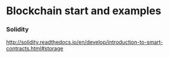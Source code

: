 # Blockchain start and examples

### Solidity
http://solidity.readthedocs.io/en/develop/introduction-to-smart-contracts.html#storage
